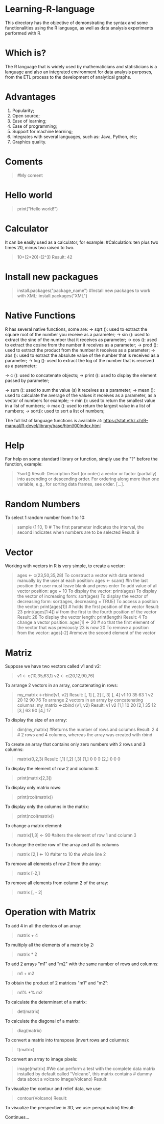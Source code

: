 # Learning-R-language
This directory has the objective of demonstrating the syntax and some functionalities using the R language, as well as data analysis experiments performed with R.

# Which is?
The R language that is widely used by mathematicians and statisticians is a language and also an integrated environment for data analysis purposes, from the ETL process to the development of analytical graphs.

# Advantages
1. Popularity;
2. Open source;
3. Ease of learning;
4. Ease of programming;
5. Support for machine learning;
6. Integrates with several languages, such as: Java, Python, etc;
7. Graphics quality.


# Coments
> #My coment

# Hello world
> print("Hello world!")

# Calculator
It can be easily used as a calculator, for example:
#Calculation: ten plus two times 20, minus two raised to two.
>10+(2*20)-(2^3) 
Result: 42

# Install new packagues
> install.packages("package_name")
#Install new packages to work with XML:
> install.packages("XML")

# Native Functions
R has several native functions, some are:
-> sqrt (): used to extract the square root of the number you receive as a parameter;
-> sin (): used to extract the sine of the number that it receives as parameter;
-> cos (): used to extract the cosine from the number it receives as a parameter;
-> prod (): used to extract the product from the number it receives as a parameter;
-> abs (): used to extract the absolute value of the number that is received as a parameter;
-> log (): used to extract the log of the number that is received as a parameter;

-> c (): used to concatenate objects;
-> print (): used to display the element passed by parameter;

-> sum (): used to sum the value (s) it receives as a parameter;
-> mean (): used to calculate the average of the values it receives as a parameter, as a vector of numbers for example;
-> min (): used to return the smallest value in a list of numbers;
-> max (): used to return the largest value in a list of numbers;
-> sort(): used to sort a list of numbers;

The full list of language functions is available at: https://stat.ethz.ch/R-manual/R-devel/library/base/html/00Index.html

# Help
For help on some standard library or function, simply use the "?" before the function, example:
> ?sort()
Result:
Description
Sort (or order) a vector or factor (partially) into ascending or descending order. For ordering along more than one variable, e.g., for sorting data frames, see order.
[...].

# Random Numbers
To select 1 random number from 1 to 10:
> sample (1:10, 1) # The first parameter indicates the interval, the second indicates when numbers are to be selected
Result: 9

# Vector
Working with vectors in R is very simple, to create a vector:
> ages <- c(23,50,35,28)
To construct a vector with data entered manually by the user at each position:
> ages <- scan() #In the last position the user must leave blank and press enter
To add value of all vector position:
> age + 10
To display the vector:
> print(ages)
To display the vector of increasing form:
> sort(ages)
To display the vector of decreasing form:
> sort(ages, decreasing = TRUE)
To access a position the vector:
> print(ages[1]) # holds the first position of the vector
Result: 23
> print(ages[1:4]) # from the first to the fourth position of the vector
Result: 28
To display the vector length:
> print(length)
Result: 4
To change a vector position:
> ages[1] <- 20 # so that the first element of the vector that was previously 23 is now 20
To remove a position from the vector:
> ages[-2] #remove the second element of the vector

# Matriz

Suppose we have two vectors called v1 and v2:
> v1 <- c(10,35,63,1)
> v2 <- c(20,12,90,76)

To arrange 2 vectors in an array, concatenating in rows:
> my_matrix <-rbind(v1, v2)
Result:
   [, 1] [, 2] [, 3] [, 4]
v1 10 35 63 1
v2 20 12 90 76
To arrange 2 vectors in an array by concatenating columns:
> my_matrix <-cbind (v1, v2)
Result:
     v1 v2
[1,] 10 20
[2,] 35 12
[3,] 63 90
[4,] 17

To display the size of an array:
> dim(my_matrix) #Returns the number of rows and columns
Result:
2 4 # 2 rows and 4 columns, whereas the array was created with rbind

To create an array that contains only zero numbers with 2 rows and 3 columns:
> matrix(0,2,3)
Result:
     [,1] [,2] [,3]
[1,]    0    0    0
[2,]    0    0    0

To display the element of row 2 and column 3:
> print(matrix[2,3])

To display only matrix rows:
> print(rcol(matrix))

To display only the columns in the matrix:
> print(ncol(matrix))

To change a matrix element:
> matrix[1,3] <- 90 #alters the element of row 1 and column 3

To change the entire row of the array and all its columns
> matrix [2,] <- 10 #alter to 10 the whole line 2

To remove all elements of row 2 from the array:
> matrix [-2,]

To remove all elements from column 2 of the array:
> matrix [, - 2]

# Operation with Matrix
To add 4 in all the elentos of an array:
> matrix + 4

To multiply all the elements of a matrix by 2:
> matrix * 2

To add 2 arrays "m1" and "m2" with the same number of rows and columns:
> m1 + m2

To obtain the product of 2 matrices "m1" and "m2":
> m1% *% m2

To calculate the determinant of a matrix:
> det(matrix)

To calculate the diagonal of a matrix:
> diag(matrix)

To convert a matrix into transpose (invert rows and columns):
> t(matrix)

To convert an array to image pixels:
> image(matrix)
#We can perform a test with the complete data matrix installed by default called "Volcano", this matrix contains # dummy data about a volcano
> image(Volcano)
Result:

To visualize the contour and relief data, we use:
> contour(Volcano)
Result:

To visualize the perspective in 3D, we use:
persp(matrix)
Result:

Continues...














